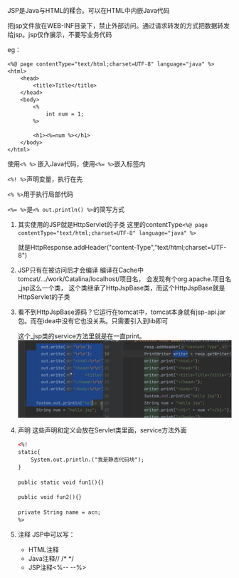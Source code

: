 JSP是Java与HTML的糅合。可以在HTML中内嵌Java代码

把jsp文件放在WEB-INF目录下，禁止外部访问。通过请求转发的方式把数据转发给jsp。jsp仅作展示，不要写业务代码

eg：
``` 
<%@ page contentType="text/html;charset=UTF-8" language="java" %>
<html>
    <head>
        <title>Title</title>
    </head>
    <body>
        <%
            int num = 1;
        %>
        
        <h1><%=num %></h1>
    </body>
</html>

```

使用`<% %>` 嵌入Java代码，使用`<%= %>`嵌入标签内

`<%! %>`声明变量，执行在先

`<% %>`用于执行局部代码

`<%= %>`是`<% out.println() %>`的简写方式

1. 其实使用的JSP就是HttpServlet的子类
    这里的contentType`<%@ page contentType="text/html;charset=UTF-8" language="java" %>`

    就是HttpResponse.addHeader("content-Type","text/html;charset=UTF-8")

2. JSP只有在被访问后才会编译
    编译在Cache中tomcat/.../work/Catalina/localhost/项目名，
    会发现有个org.apache.项目名_jsp这么一个类， 
    这个类继承了HttpJspBase类，而这个HttpJspBase就是HttpServlet的子类

3. 看不到HttpJspBase源码？它运行在tomcat中，tomcat本身就有jsp-api.jar包。而在idea中没有它也没关系。只需要引入到lib即可

    这个_jsp类的service方法里就是在一直print。
    ![img.png](../imgs/编译后的jsp.png)
4. 声明
      这些声明和定义会放在Servlet类里面，service方法外面
     ```html
     <%!
     static{
         System.out.println.("我是静态代码块");
     }
     
     public static void fun1(){}
     
     public void fun2(){}
     
     private String name = acn;
     %>
     ```
5. 注释
   JSP中可以写：
    - HTML注释<!-- -->
    - Java注释//  /* */
    - JSP注释<%-- --%>